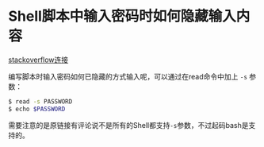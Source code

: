 # Shell脚本中输入密码时如何隐藏输入内容

[stackoverflow连接](https://stackoverflow.com/questions/4316730/hiding-user-input-on-terminal-in-linux-script)

编写脚本时输入密码如何已隐藏的方式输入呢，可以通过在read命令中加上 `-s` 参数： 

```bash
$ read -s PASSWORD
$ echo $PASSWORD
```

需要注意的是原链接有评论说不是所有的Shell都支持`-s`参数，不过起码bash是支持的。